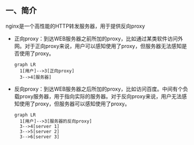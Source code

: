 ## 一、简介

nginx是一个高性能的HTTP转发服务器，用于提供反向proxy

- 正向proxy：到达WEB服务器之前所加的proxy，比如通过某类软件访问外网。对于正向proxy来说，用户可以感知使用了proxy，但服务器无法感知是否使用了proxy。

  ```mermaid
  graph LR
  	1[用户]-->3[正向proxy]
  	3-->4[服务器]
  ```

- 反向proxy：到达WEB服务器之后所加的proxy，比如访问百度。中间有个负载proxy服务器，用于指向实际的服务器。对于反向proxy来说，用户无法感知使用了proxy，但服务器可以感知使用了proxy。

  ```mermaid
  graph LR
  	1[用户]-->3[服务器的反向proxy]
  	3-->4[server 1]
  	3-->5[server 2]
  	3-->6[server 3]
  ```